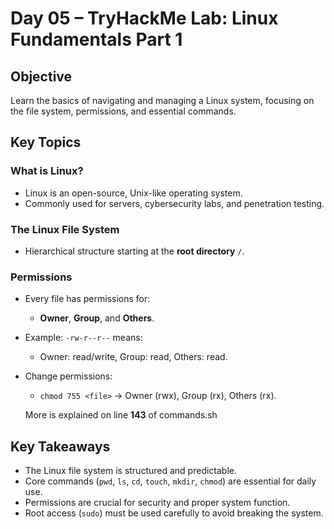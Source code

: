 # Day 05 – TryHackMe Lab: Linux Fundamentals Part 1

## Objective
Learn the basics of navigating and managing a Linux system, focusing on the file system, permissions, and essential commands.

## Key Topics

### What is Linux?
- Linux is an open-source, Unix-like operating system.
- Commonly used for servers, cybersecurity labs, and penetration testing.

### The Linux File System
- Hierarchical structure starting at the **root directory** `/`.


### Permissions
- Every file has permissions for:
  - **Owner**, **Group**, and **Others**.

- Example: `-rw-r--r--` means:
  - Owner: read/write, Group: read, Others: read.
- Change permissions:
  - `chmod 755 <file>` → Owner (rwx), Group (rx), Others (rx).


  More is explained on line **143** of commands.sh





## Key Takeaways
- The Linux file system is structured and predictable.
- Core commands (`pwd`, `ls`, `cd`, `touch`, `mkdir`, `chmod`) are essential for daily use.
- Permissions are crucial for security and proper system function.
- Root access (`sudo`) must be used carefully to avoid breaking the system.


